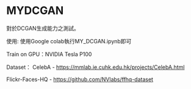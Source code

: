 # MYDCGAN
對於DCGAN生成能力之測試。

使用:
  使用Google colab執行MY_DCGAN.ipynb即可

Train on GPU：NVIDIA Tesla P100

Dataset：
CelebA - https://mmlab.ie.cuhk.edu.hk/projects/CelebA.html

Flickr-Faces-HQ - https://github.com/NVlabs/ffhq-dataset
